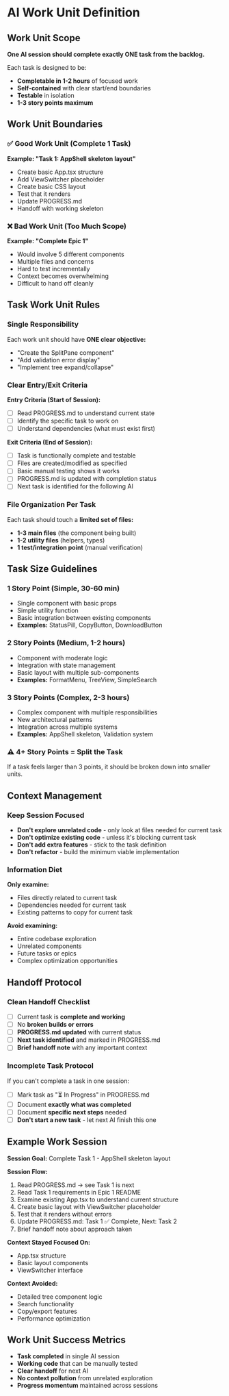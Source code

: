 # AI Work Unit Definition

## Work Unit Scope
**One AI session should complete exactly ONE task from the backlog.**

Each task is designed to be:
- **Completable in 1-2 hours** of focused work
- **Self-contained** with clear start/end boundaries  
- **Testable** in isolation
- **1-3 story points maximum**

## Work Unit Boundaries

### ✅ Good Work Unit (Complete 1 Task)
**Example: "Task 1: AppShell skeleton layout"**
- Create basic App.tsx structure
- Add ViewSwitcher placeholder  
- Create basic CSS layout
- Test that it renders
- Update PROGRESS.md
- Handoff with working skeleton

### ❌ Bad Work Unit (Too Much Scope)
**Example: "Complete Epic 1"**
- Would involve 5 different components
- Multiple files and concerns
- Hard to test incrementally
- Context becomes overwhelming
- Difficult to hand off cleanly

## Task Work Unit Rules

### Single Responsibility
Each work unit should have **ONE clear objective:**
- "Create the SplitPane component"
- "Add validation error display"  
- "Implement tree expand/collapse"

### Clear Entry/Exit Criteria

**Entry Criteria (Start of Session):**
- [ ] Read PROGRESS.md to understand current state
- [ ] Identify the specific task to work on
- [ ] Understand dependencies (what must exist first)

**Exit Criteria (End of Session):**
- [ ] Task is functionally complete and testable
- [ ] Files are created/modified as specified
- [ ] Basic manual testing shows it works
- [ ] PROGRESS.md is updated with completion status
- [ ] Next task is identified for the following AI

### File Organization Per Task
Each task should touch a **limited set of files:**
- **1-3 main files** (the component being built)
- **1-2 utility files** (helpers, types)
- **1 test/integration point** (manual verification)

## Task Size Guidelines

### 1 Story Point (Simple, 30-60 min)
- Single component with basic props
- Simple utility function
- Basic integration between existing components
- **Examples:** StatusPill, CopyButton, DownloadButton

### 2 Story Points (Medium, 1-2 hours)  
- Component with moderate logic
- Integration with state management
- Basic layout with multiple sub-components
- **Examples:** FormatMenu, TreeView, SimpleSearch

### 3 Story Points (Complex, 2-3 hours)
- Complex component with multiple responsibilities  
- New architectural patterns
- Integration across multiple systems
- **Examples:** AppShell skeleton, Validation system

### ⚠️ 4+ Story Points = Split the Task
If a task feels larger than 3 points, it should be broken down into smaller units.

## Context Management

### Keep Session Focused
- **Don't explore unrelated code** - only look at files needed for current task
- **Don't optimize existing code** - unless it's blocking current task
- **Don't add extra features** - stick to the task definition
- **Don't refactor** - build the minimum viable implementation

### Information Diet
**Only examine:**
- Files directly related to current task
- Dependencies needed for current task
- Existing patterns to copy for current task

**Avoid examining:**
- Entire codebase exploration
- Unrelated components
- Future tasks or epics
- Complex optimization opportunities

## Handoff Protocol

### Clean Handoff Checklist
- [ ] Current task is **complete and working**
- [ ] No **broken builds or errors**
- [ ] **PROGRESS.md updated** with current status
- [ ] **Next task identified** and marked in PROGRESS.md
- [ ] **Brief handoff note** with any important context

### Incomplete Task Protocol
If you can't complete a task in one session:
- [ ] Mark task as "⏳ In Progress" in PROGRESS.md
- [ ] Document **exactly what was completed**
- [ ] Document **specific next steps** needed
- [ ] **Don't start a new task** - let next AI finish this one

## Example Work Session

**Session Goal:** Complete Task 1 - AppShell skeleton layout

**Session Flow:**
1. Read PROGRESS.md → see Task 1 is next
2. Read Task 1 requirements in Epic 1 README
3. Examine existing App.tsx to understand current structure  
4. Create basic layout with ViewSwitcher placeholder
5. Test that it renders without errors
6. Update PROGRESS.md: Task 1 ✅ Complete, Next: Task 2
7. Brief handoff note about approach taken

**Context Stayed Focused On:**
- App.tsx structure
- Basic layout components
- ViewSwitcher interface

**Context Avoided:**
- Detailed tree component logic
- Search functionality
- Copy/export features
- Performance optimization

## Work Unit Success Metrics
- **Task completed** in single AI session
- **Working code** that can be manually tested
- **Clear handoff** for next AI
- **No context pollution** from unrelated exploration
- **Progress momentum** maintained across sessions